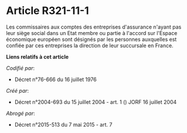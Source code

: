 # Article R321-11-1

Les commissaires aux comptes des entreprises d'assurance n'ayant pas leur siège social dans un Etat membre ou partie à
l'accord sur l'Espace économique européen sont désignés par les personnes auxquelles est confiée par ces entreprises la
direction de leur succursale en France.

**Liens relatifs à cet article**

_Codifié par_:

  - Décret n°76-666 du 16 juillet 1976

_Créé par_:

  - Décret n°2004-693 du 15 juillet 2004 - art. 1 () JORF 16 juillet 2004

_Abrogé par_:

  - Décret n°2015-513 du 7 mai 2015 - art. 7
